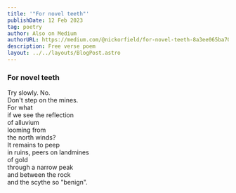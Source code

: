```yaml
---
title: '"For novel teeth"'
publishDate: 12 Feb 2023
tag: poetry
author: Also on Medium
authorURL: https://medium.com/@nickorfield/for-novel-teeth-8a3ee065ba70
description: Free verse poem
layout: ../../layouts/BlogPost.astro
---
```

### **For novel teeth**

Try slowly. No.\
Don't step on the mines.\
For what\
if we see the reflection\
of alluvium\
looming from\
the north winds?\
It remains to peep\
in ruins, peers on landmines\
of gold\
through a narrow peak\
and between the rock\
and the scythe so "benign".